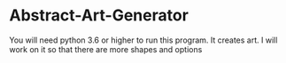 # Abstract-Art-Generator
You will need python 3.6 or higher to run this program.
It creates art.
I will work on it so that there are more shapes and options

